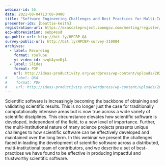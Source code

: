 ```yaml
---
webinar-id: 55
date: 2021-08-04T13:00-0400
title: "Software Engineering Challenges and Best Practices for Multi-Institutional Scientific Software Development"
presenter-ids: [beattie-keith]
registration-url: https://exascaleproject.zoomgov.com/meeting/register/vJIsc-mgpj8vHwmuiHXX7Yo0NEy4_AhfmJk
ecp-abbreviation: sebp4ssd
qa-public-url: http://bit.ly/HPCBP-QA
survey-public-url: http://bit.ly/HPCBP-survey-210804
archives:
  - label: Recording
    format: YouTube
    yt-video-id: nzqUAynvDjA
  - label: Slides
    format: PDF
    url: http://ideas-productivity.org/wordpress/wp-content/uploads/2021/08/hpcbp055-sebp4ssd.pdf
#  - label: Q&A
#    format: PDF
#    url: http://ideas-productivity.org/wordpress/wp-content/uploads/2020/07/webinar043-spack-qa.pdf
---
```

Scientific software is increasingly becoming the backbone of obtaining and validating scientific results. This is no longer just the case for traditionally computationally intensive areas but is now true across a wide variety of scientific disciplines. This circumstance elevates how scientific software is developed, independent of the field, to a new level of importance. Further, the multi-institutional nature of many science projects presents unique challenges to how scientific software can be effectively developed and maintained over the long term.  In this webinar we present the challenges faced in leading the development of scientific software across a distributed, multi-institutional team of contributors, and we describe a set of best-practices we have found to be effective in producing impactful and trustworthy scientific software.

